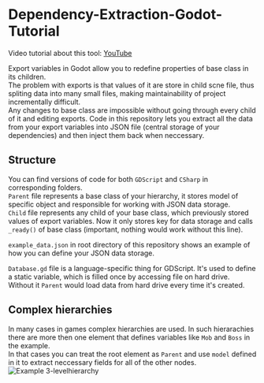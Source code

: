 # Dependency-Extraction-Godot-Tutorial
Video tutorial about this tool: [YouTube](https://youtu.be/EmZX3qhe4_4)

Export variables in Godot allow you to redefine properties of base class in its children.    
The problem with exports is that values of it are store in child scne file, thus spliting data into many small files, making maintainability of project incrementally difficult.   
Any changes to base class are impossible without going through every child of it and editing exports.
Code in this repository lets you extract all the data from your export variables into JSON file (central storage of your dependencies) and then inject them back when neccessary.

## Structure
You can find versions of code for both `GDScript` and `CSharp` in corresponding folders.   
`Parent` file represents a base class of your hierarchy, it stores model of specific object and responsible for working with JSON data storage.   
`Child` file represents any child of your base class, which previously stored values of export variables. Now it only stores key for data storage and calls `_ready()` of base class (important, nothing would work without this line).   

`example_data.json` in root directory of this repository shows an example of how you can define your JSON data storage.

`Database.gd` file is a language-specific thing for GDScript. It's used to define a static variable, which is filled once by accessing file on hard drive.   
Without it `Parent` would load data from hard drive every time it's created.

## Complex hierarchies
In many cases in games complex hierarchies are used. In such hierarachies there are more then one element that defines variables like `Mob` and `Boss` in the example.   
In that cases you can treat the root element as `Parent` and use `model` defined in it to extract neccessary fields for all of the other nodes.
![Example 3-levelhierarchy](https://i.imgur.com/866tHgk.png)
